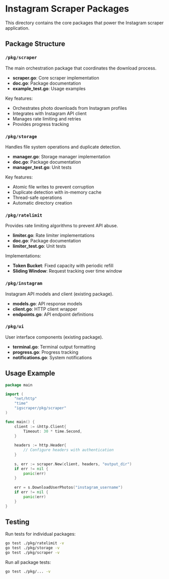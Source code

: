 # Instagram Scraper Packages

This directory contains the core packages that power the Instagram scraper application.

## Package Structure

### `/pkg/scraper`
The main orchestration package that coordinates the download process.

- **scraper.go**: Core scraper implementation
- **doc.go**: Package documentation
- **example_test.go**: Usage examples

Key features:
- Orchestrates photo downloads from Instagram profiles
- Integrates with Instagram API client
- Manages rate limiting and retries
- Provides progress tracking

### `/pkg/storage`
Handles file system operations and duplicate detection.

- **manager.go**: Storage manager implementation
- **doc.go**: Package documentation
- **manager_test.go**: Unit tests

Key features:
- Atomic file writes to prevent corruption
- Duplicate detection with in-memory cache
- Thread-safe operations
- Automatic directory creation

### `/pkg/ratelimit`
Provides rate limiting algorithms to prevent API abuse.

- **limiter.go**: Rate limiter implementations
- **doc.go**: Package documentation
- **limiter_test.go**: Unit tests

Implementations:
- **Token Bucket**: Fixed capacity with periodic refill
- **Sliding Window**: Request tracking over time window

### `/pkg/instagram`
Instagram API models and client (existing package).

- **models.go**: API response models
- **client.go**: HTTP client wrapper
- **endpoints.go**: API endpoint definitions

### `/pkg/ui`
User interface components (existing package).

- **terminal.go**: Terminal output formatting
- **progress.go**: Progress tracking
- **notifications.go**: System notifications

## Usage Example

```go
package main

import (
    "net/http"
    "time"
    "igscraper/pkg/scraper"
)

func main() {
    client := &http.Client{
        Timeout: 30 * time.Second,
    }
    
    headers := http.Header{
        // Configure headers with authentication
    }
    
    s, err := scraper.New(client, headers, "output_dir")
    if err != nil {
        panic(err)
    }
    
    err = s.DownloadUserPhotos("instagram_username")
    if err != nil {
        panic(err)
    }
}
```

## Testing

Run tests for individual packages:

```bash
go test ./pkg/ratelimit -v
go test ./pkg/storage -v
go test ./pkg/scraper -v
```

Run all package tests:

```bash
go test ./pkg/... -v
```